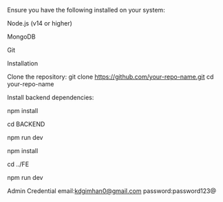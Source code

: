 Ensure you have the following installed on your system:

Node.js (v14 or higher)

MongoDB

Git

Installation

Clone the repository:
git clone https://github.com/your-repo-name.git
cd your-repo-name


Install backend dependencies:

npm install

cd BACKEND


npm run dev


npm install


cd ../FE


npm run dev

Admin Credential 
email:kdgimhan0@gmail.com
password:password123@
